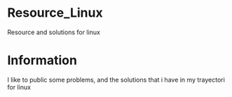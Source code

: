 # Resource_Linux
 Resource and solutions for linux
# Information
 I like to public some problems, and the solutions that i have in my trayectori for linux

